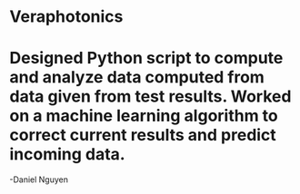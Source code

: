 # Veraphotonics

# Designed Python script to compute and analyze data computed from data given from test results. Worked on a machine learning algorithm to correct current results and predict incoming data. 
-Daniel Nguyen
